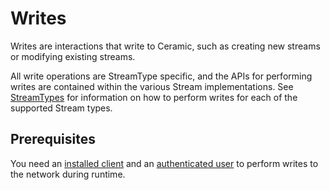 # Writes
Writes are interactions that write to Ceramic, such as creating new streams or modifying existing streams.

All write operations are StreamType specific, and the APIs for performing writes are contained within the various Stream implementations. See [StreamTypes](../../streamtypes/overview) for information on how to perform writes for each of the supported Stream types.

## Prerequisites
You need an [installed client](installation.md) and an [authenticated user](authentication.md) to perform writes to the network during runtime.


</br>
</br>
</br>
